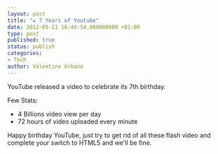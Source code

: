 ```yaml
---
layout: post
title: "★ 7 Years of Youtube"
date: 2012-05-21 16:44:54.000000000 +02:00
type: post
published: true
status: publish
categories:
- Tech
author: Valentino Urbano 
---
```


YouTube released a video to celebrate its 7th birthday.

Few Stats:

* 4 Billions video view per day
* 72 hours of video uploaded every minute

Happy birthday YouTube, just try to get rid of all these flash video and complete your switch to HTML5 and we'll be fine.